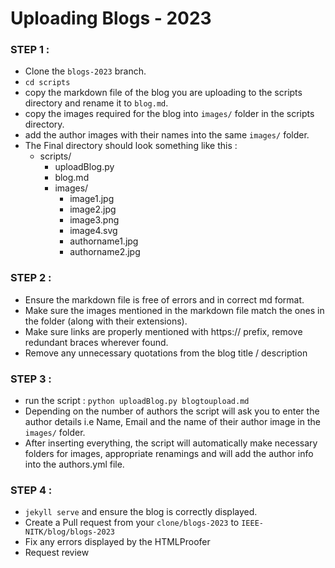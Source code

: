 # Uploading Blogs - 2023

### STEP 1 : 
- Clone the `blogs-2023` branch.
- `cd scripts`
- copy the markdown file of the blog you are uploading to the scripts directory and rename it to `blog.md`.
- copy the images required for the blog into `images/` folder in the scripts directory.
- add the author images with their names into the same `images/` folder.
- The Final directory should look something like this :
    - scripts/
       - uploadBlog.py
       - blog.md
       - images/
           - image1.jpg  
           - image2.jpg  
           - image3.png  
           - image4.svg  
           - authorname1.jpg  
           - authorname2.jpg

### STEP 2 :  
- Ensure the markdown file is free of errors and in correct md format.
- Make sure the images mentioned in the markdown file match the ones in the folder (along with their extensions).
- Make sure links are properly mentioned with https:// prefix, remove redundant braces wherever found.
- Remove any unnecessary quotations from the blog title / description

### STEP 3 :
- run the script : `python uploadBlog.py blogtoupload.md`
- Depending on the number of authors the script will ask you to enter the author details i.e Name, Email and the name of their author image in the `images/` folder.
- After inserting everything, the script will automatically make necessary folders for images, appropriate renamings and will add the author info into the authors.yml file.

### STEP 4 :
- `jekyll serve` and ensure the blog is correctly displayed.
- Create a Pull request from your `clone/blogs-2023` to  `IEEE-NITK/blog/blogs-2023`
- Fix any errors displayed by the HTMLProofer
- Request review
